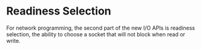 # Readiness Selection

For network programming, the second part of the new I/O APIs is readiness selection, 
the ability to choose a socket that will not block when read or write. 